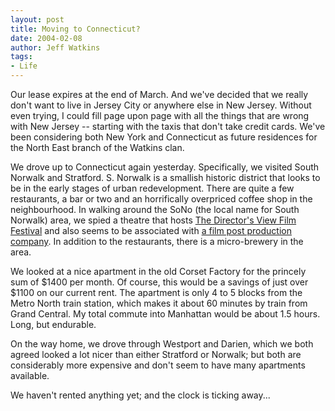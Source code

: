 ```yaml
---
layout: post
title: Moving to Connecticut?
date: 2004-02-08
author: Jeff Watkins
tags:
- Life
---
```


<p>Our lease expires at the end of March. And we've decided that we
really don't want to live in Jersey City or anywhere else in New
Jersey. Without even trying, I could fill page upon page with all the
things that are wrong with New Jersey -- starting with the taxis
that don't take credit cards. We've been considering both New York and
Connecticut as future residences for the North East branch of the
Watkins clan.</p>
<p>We drove up to Connecticut again yesterday. Specifically, we visited
South Norwalk and Stratford. S. Norwalk is a smallish historic district
that looks to be in the early stages of urban redevelopment. There are
quite a few restaurants, a bar or two and an horrifically overpriced
coffee shop in the neighbourhood. In walking around the SoNo (the local
name for South Norwalk) area, we spied a theatre that hosts <a
href="http://www.thedirectorsview.com/">The Director's View Film
Festival</a> and also seems to be associated with <a
href="http://palacedigital.com/">a film post production company</a>. In
addition to the restaurants, there is a micro-brewery in the area.</p>
<p>We looked at a nice apartment in the old Corset Factory for the
princely sum of $1400 per month. Of course, this would be a savings of
just over $1100 on our current rent. The apartment is only 4 to 5
blocks from the Metro North train station, which makes it about 60
minutes by train from Grand Central. My total commute into Manhattan
would be about 1.5 hours. Long, but endurable.</p>
<p>On the way home, we drove through Westport and Darien, which we both
agreed looked a lot nicer than either Stratford or Norwalk; but both
are considerably more expensive and don't seem to have many apartments
available.</p>
<p>We haven't rented anything yet; and the clock is ticking away...</p>